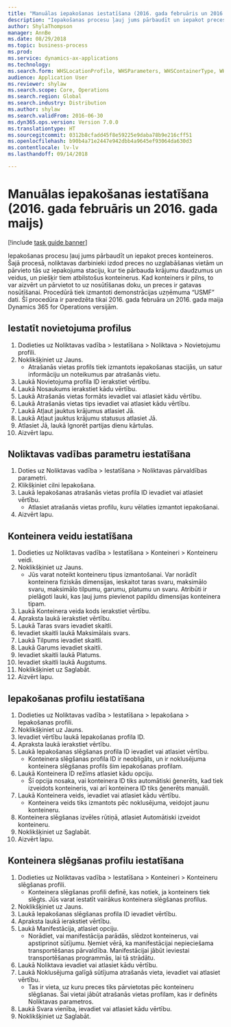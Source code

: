```yaml
--- 
title: "Manuālas iepakošanas iestatīšana (2016. gada februāris un 2016. gada maijs)"
description: "Iepakošanas procesu ļauj jums pārbaudīt un iepakot preces konteineros."
author: ShylaThompson
manager: AnnBe
ms.date: 08/29/2018
ms.topic: business-process
ms.prod: 
ms.service: dynamics-ax-applications
ms.technology: 
ms.search.form: WHSLocationProfile, WHSParameters, WHSContainerType, WHSPackProfile, WHSCloseContainerProfile, InventLocationIdLookup, UnitOfMeasureLookup
audience: Application User
ms.reviewer: shylaw
ms.search.scope: Core, Operations
ms.search.region: Global
ms.search.industry: Distribution
ms.author: shylaw
ms.search.validFrom: 2016-06-30
ms.dyn365.ops.version: Version 7.0.0
ms.translationtype: HT
ms.sourcegitcommit: 0312b8cfadd45f8e59225e9daba78b9e216cff51
ms.openlocfilehash: b90b4a71e2447e942dbb4a9645ef93064da630d3
ms.contentlocale: lv-lv
ms.lasthandoff: 09/14/2018

---
```

# <a name="set-up-manual-packing-february-2016--may-2016"></a>Manuālas iepakošanas iestatīšana (2016. gada februāris un 2016. gada maijs)

[!include [task guide banner](../../includes/task-guide-banner.md)]

Iepakošanas procesu ļauj jums pārbaudīt un iepakot preces konteineros. Šajā procesā, noliktavas darbinieki izdod preces no uzglabāšanas vietām un pārvieto tās uz iepakojuma staciju, kur tie pārbauda krājumu daudzumus un veidus, un piešķir tiem atbilstošus konteinerus. Kad konteiners ir pilns, to var aizvērt un pārvietot to uz nosūtīšanas doku, un preces ir gatavas nosūtīšanai. Procedūrā tiek izmantoti demonstrācijas uzņēmuma “USMF” dati. Šī procedūra ir paredzēta tikai 2016. gada februāra un 2016. gada maija Dynamics 365 for Operations versijām.


## <a name="set-up-location-profiles"></a>Iestatīt novietojuma profilus
1. Dodieties uz Noliktavas vadība > Iestatīšana > Noliktava > Novietojumu profili.
2. Noklikšķiniet uz Jauns.
    * Atrašanās vietas profils tiek izmantots iepakošanas stacijās, un satur informāciju un noteikumus par atrašanās vietu.  
3. Laukā Novietojuma profila ID ierakstiet vērtību.
4. Laukā Nosaukums ierakstiet kādu vērtību.
5. Laukā Atrašanās vietas formāts ievadiet vai atlasiet kādu vērtību.
6. Laukā Atrašanās vietas tips ievadiet vai atlasiet kādu vērtību.
7. Laukā Atļaut jauktus krājumus atlasiet Jā.
8. Laukā Atļaut jauktus krājumu statusus atlasiet Jā.
9. Atlasiet Jā, laukā Ignorēt partijas dienu kārtulas.
10. Aizvērt lapu.

## <a name="set-up-warehouse-management-parameters"></a>Noliktavas vadības parametru iestatīšana 
1. Doties uz Noliktavas vadība > Iestatīšana > Noliktavas pārvaldības parametri.
2. Klikšķiniet cilni Iepakošana.
3. Laukā Iepakošanas atrašanās vietas profila ID ievadiet vai atlasiet vērtību.
    * Atlasiet atrašanās vietas profilu, kuru vēlaties izmantot iepakošanai.  
4. Aizvērt lapu.

## <a name="set-up-container-types"></a>Konteinera veidu iestatīšana
1. Dodieties uz Noliktavas vadība > Iestatīšana > Konteineri > Konteineru veidi.
2. Noklikšķiniet uz Jauns.
    * Jūs varat noteikt konteineru tipus izmantošanai. Var norādīt konteinera fiziskās dimensijas, ieskaitot taras svaru, maksimālo svaru, maksimālo tilpumu, garumu, platumu un svaru.  Atribūti ir pielāgoti lauki, kas ļauj jums pievienot papildu dimensijas konteinera tipam.     
3. Laukā Konteinera veida kods ierakstiet vērtību.
4. Apraksta laukā ierakstiet vērtību.
5. Laukā Taras svars ievadiet skaitli.
6. Ievadiet skaitli laukā Maksimālais svars.
7. Laukā Tilpums ievadiet skaitli.
8. Laukā Garums ievadiet skaitli.
9. Ievadiet skaitli laukā Platums.
10. Ievadiet skaitli laukā Augstums.
11. Noklikšķiniet uz Saglabāt.
12. Aizvērt lapu.

## <a name="set-up-packing-profiles"></a>Iepakošanas profilu iestatīšana
1. Dodieties uz Noliktavas vadība > Iestatīšana > Iepakošana > Iepakošanas profili.
2. Noklikšķiniet uz Jauns.
3. Ievadiet vērtību laukā Iepakošanas profila ID.
4. Apraksta laukā ierakstiet vērtību.
5. Laukā Iepakošanas slēgšanas profila ID ievadiet vai atlasiet vērtību.
    * Konteinera slēgšanas profila ID ir neobligāts, un ir noklusējuma konteinera slēgšanas profils šim iepakošanas profilam.  
6. Laukā Konteinera ID režīms atlasiet kādu opciju.
    * Šī opcija nosaka, vai konteinera ID tiks automātiski ģenerēts, kad tiek izveidots konteineris, vai arī konteinera ID tiks ģenerēts manuāli.  
7. Laukā Konteinera veids, ievadiet vai atlasiet kādu vērtību.
    * Konteinera veids tiks izmantots pēc noklusējuma, veidojot jaunu konteineru.  
8. Konteinera slēgšanas izvēles rūtiņā, atlasiet Automātiski izveidot konteineru.
9. Noklikšķiniet uz Saglabāt.
10. Aizvērt lapu.

## <a name="set-up-container-closing-profiles"></a>Konteinera slēgšanas profilu iestatīšana
1. Dodieties uz Noliktavas vadība > Iestatīšana > Konteineri > Konteineru slēgšanas profili.
    * Konteinera slēgšanas profili definē, kas notiek, ja konteiners tiek slēgts. Jūs varat iestatīt vairākus konteinera slēgšanas profilus.       
2. Noklikšķiniet uz Jauns.
3. Laukā Iepakošanas slēgšanas profila ID ievadiet vērtību.
4. Apraksta laukā ierakstiet vērtību.
5. Laukā Manifestācija, atlasiet opciju.
    * Norādiet, vai manifestācija parādās, slēdzot konteinerus, vai apstiprinot sūtījumu. Ņemiet vērā, ka manifestācijai nepieciešama transportēšanas pārvaldība. Manifestācijai jābūt ieviestai transportēšanas programmās, lai tā strādātu.  
6. Laukā Noliktava ievadiet vai atlasiet kādu vērtību.
7. Laukā Noklusējuma galīgā sūtījuma atrašanās vieta, ievadiet vai atlasiet vērtību.
    * Tas ir vieta, uz kuru preces tiks pārvietotas pēc konteineru slēgšanas. Šai vietai jābūt atrašanās vietas profilam, kas ir definēts Noliktavas parametros.  
8. Laukā Svara vienība, ievadiet vai atlasiet kādu vērtību.
9. Noklikšķiniet uz Saglabāt.


